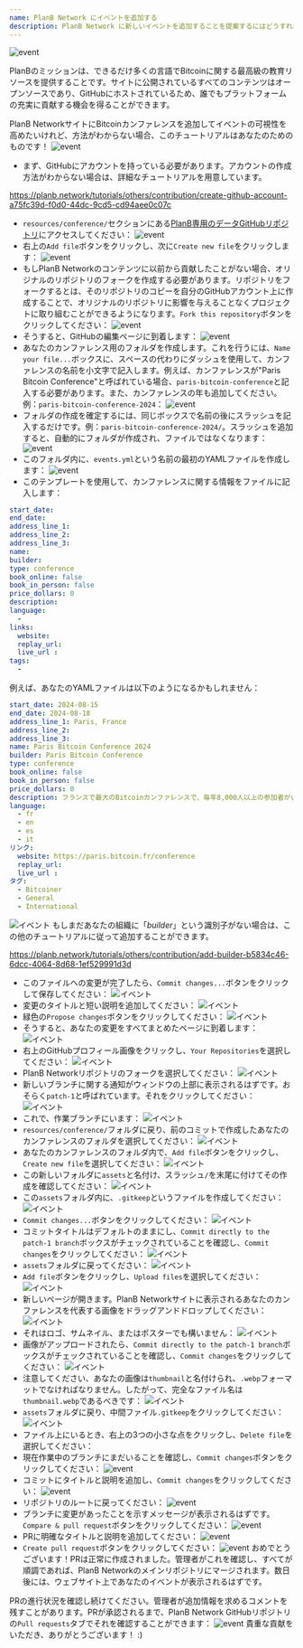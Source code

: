 ```yaml
---
name: PlanB Network にイベントを追加する
description: PlanB Network に新しいイベントを追加することを提案するにはどうすればよいですか?
---
```

![event](assets/cover.webp)

PlanBのミッションは、できるだけ多くの言語でBitcoinに関する最高級の教育リソースを提供することです。サイトに公開されているすべてのコンテンツはオープンソースであり、GitHubにホストされているため、誰でもプラットフォームの充実に貢献する機会を得ることができます。

PlanB NetworkサイトにBitcoinカンファレンスを追加してイベントの可視性を高めたいけれど、方法がわからない場合、このチュートリアルはあなたのためのものです！
![event](assets/01.webp)
- まず、GitHubにアカウントを持っている必要があります。アカウントの作成方法がわからない場合は、詳細なチュートリアルを用意しています。

https://planb.network/tutorials/others/contribution/create-github-account-a75fc39d-f0d0-44dc-9cd5-cd94aee0c07c


- `resources/conference/`セクションにある[PlanB専用のデータGitHubリポジトリ](https://github.com/PlanB-Network/bitcoin-educational-content/tree/dev/resources/conference)にアクセスしてください：
![event](assets/02.webp)
- 右上の`Add file`ボタンをクリックし、次に`Create new file`をクリックします：
![event](assets/03.webp)
- もしPlanB Networkのコンテンツに以前から貢献したことがない場合、オリジナルのリポジトリのフォークを作成する必要があります。リポジトリをフォークするとは、そのリポジトリのコピーを自分のGitHubアカウント上に作成することで、オリジナルのリポジトリに影響を与えることなくプロジェクトに取り組むことができるようになります。`Fork this repository`ボタンをクリックしてください：
![event](assets/04.webp)
- そうすると、GitHubの編集ページに到着します：
![event](assets/05.webp)
- あなたのカンファレンス用のフォルダを作成します。これを行うには、`Name your file...`ボックスに、スペースの代わりにダッシュを使用して、カンファレンスの名前を小文字で記入します。例えば、カンファレンスが"Paris Bitcoin Conference"と呼ばれている場合、`paris-bitcoin-conference`と記入する必要があります。また、カンファレンスの年も追加してください。例：`paris-bitcoin-conference-2024`：
![event](assets/06.webp)
- フォルダの作成を確定するには、同じボックスで名前の後にスラッシュを記入するだけです。例：`paris-bitcoin-conference-2024/`。スラッシュを追加すると、自動的にフォルダが作成され、ファイルではなくなります：
![event](assets/07.webp)
- このフォルダ内に、`events.yml`という名前の最初のYAMLファイルを作成します：
![event](assets/08.webp)
- このテンプレートを使用して、カンファレンスに関する情報をファイルに記入します：

```yaml
start_date:
end_date:
address_line_1:
address_line_2: 
address_line_3: 
name:
builder:
type: conference
book_online: false
book_in_person: false
price_dollars: 0
description:
language: 
  - 
links:
  website:
  replay_url:    
  live_url :
tags: 
  - 
```

例えば、あなたのYAMLファイルは以下のようになるかもしれません：

```yaml
start_date: 2024-08-15
end_date: 2024-08-18
address_line_1: Paris, France
address_line_2: 
address_line_3: 
name: Paris Bitcoin Conference 2024
builder: Paris Bitcoin Conference
type: conference
book_online: false
book_in_person: false
price_dollars: 0
description: フランスで最大のBitcoinカンファレンスで、毎年8,000人以上の参加者がいます！
language:
  - fr
  - en
  - es
  - it
リンク:
  website: https://paris.bitcoin.fr/conference
  replay_url:
  live_url :
タグ: 
  - Bitcoiner
  - General
  - International
```
![イベント](assets/09.webp)
もしまだあなたの組織に「*builder*」という識別子がない場合は、この他のチュートリアルに従って追加することができます。

https://planb.network/tutorials/others/contribution/add-builder-b5834c46-6dcc-4064-8d68-1ef529991d3d



- このファイルへの変更が完了したら、`Commit changes...`ボタンをクリックして保存してください：
![イベント](assets/10.webp)
- 変更のタイトルと短い説明を追加してください：
![イベント](assets/11.webp)
- 緑色の`Propose changes`ボタンをクリックしてください：
![イベント](assets/12.webp)
- そうすると、あなたの変更をすべてまとめたページに到着します：
![イベント](assets/13.webp)
- 右上のGitHubプロフィール画像をクリックし、`Your Repositories`を選択してください：
![イベント](assets/14.webp)
- PlanB Networkリポジトリのフォークを選択してください：
![イベント](assets/15.webp)
- 新しいブランチに関する通知がウィンドウの上部に表示されるはずです。おそらく`patch-1`と呼ばれています。それをクリックしてください：
![イベント](assets/16.webp)
- これで、作業ブランチにいます：
![イベント](assets/17.webp)
- `resources/conference/`フォルダに戻り、前のコミットで作成したあなたのカンファレンスのフォルダを選択してください：
![イベント](assets/18.webp)
- あなたのカンファレンスのフォルダ内で、`Add file`ボタンをクリックし、`Create new file`を選択してください：
![イベント](assets/19.webp)
- この新しいフォルダに`assets`と名付け、スラッシュ`/`を末尾に付けてその作成を確認してください：
![イベント](assets/20.webp)
- この`assets`フォルダ内に、`.gitkeep`というファイルを作成してください：
![イベント](assets/21.webp)
- `Commit changes...`ボタンをクリックしてください：
![イベント](assets/22.webp)
- コミットタイトルはデフォルトのままにし、`Commit directly to the patch-1 branch`ボックスがチェックされていることを確認し、`Commit changes`をクリックしてください：
![イベント](assets/23.webp)
- `assets`フォルダに戻ってください：
![イベント](assets/24.webp)
- `Add file`ボタンをクリックし、`Upload files`を選択してください： ![イベント](assets/25.webp)
- 新しいページが開きます。PlanB Networkサイトに表示されるあなたのカンファレンスを代表する画像をドラッグアンドドロップしてください：
![イベント](assets/26.webp)
- それはロゴ、サムネイル、またはポスターでも構いません：
![イベント](assets/27.webp)
- 画像がアップロードされたら、`Commit directly to the patch-1 branch`ボックスがチェックされていることを確認し、`Commit changes`をクリックしてください：
![イベント](assets/28.webp)
- 注意してください、あなたの画像は`thumbnail`と名付けられ、`.webp`フォーマットでなければなりません。したがって、完全なファイル名は`thumbnail.webp`であるべきです：
![イベント](assets/29.webp)
- `assets`フォルダに戻り、中間ファイル`.gitkeep`をクリックしてください：
![イベント](assets/30.webp)
- ファイル上にいるとき、右上の3つの小さな点をクリックし、`Delete file`を選択してください：
- 現在作業中のブランチにまだいることを確認し、`Commit changes`ボタンをクリックしてください：
![event](assets/31.webp)
- コミットにタイトルと説明を追加し、`Commit changes`をクリックしてください：
![event](assets/33.webp)
- リポジトリのルートに戻ってください：
![event](assets/34.webp)
- ブランチに変更があったことを示すメッセージが表示されるはずです。`Compare & pull request`ボタンをクリックしてください：
![event](assets/35.webp)
- PRに明確なタイトルと説明を追加してください：
![event](assets/36.webp)
- `Create pull request`ボタンをクリックしてください：
![event](assets/37.webp)
おめでとうございます！PRは正常に作成されました。管理者がこれを確認し、すべてが順調であれば、PlanB Networkのメインリポジトリにマージされます。数日後には、ウェブサイト上であなたのイベントが表示されるはずです。

PRの進行状況を確認し続けてください。管理者が追加情報を求めるコメントを残すことがあります。PRが承認されるまで、PlanB Network GitHubリポジトリの`Pull requests`タブでそれを確認することができます：
![event](assets/38.webp)
貴重な貢献をいただき、ありがとうございます！ :)

